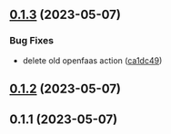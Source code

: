 ## [0.1.3](https://github.com/talzion12/metascraper-server/compare/v0.1.2...v0.1.3) (2023-05-07)


### Bug Fixes

* delete old openfaas action ([ca1dc49](https://github.com/talzion12/metascraper-server/commit/ca1dc49456c1a48906fcfd70c6f8b7ec5dabde9a))

## [0.1.2](https://github.com/talzion12/metascraper-server/compare/v0.1.1...v0.1.2) (2023-05-07)

## 0.1.1 (2023-05-07)

